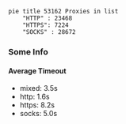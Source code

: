 
```mermaid
pie title 53162 Proxies in list
    "HTTP" : 23468
    "HTTPS": 7224
    "SOCKS" : 28672
```

### Some Info
#### Average Timeout

- mixed: 3.5s
- http: 1.6s
- https: 8.2s
- socks: 5.0s